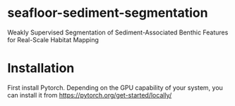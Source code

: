# seafloor-sediment-segmentation
Weakly Supervised Segmentation of Sediment-Associated Benthic Features for Real-Scale Habitat Mapping


# Installation
First install Pytorch. Depending on the GPU capability of your system, you can install it from https://pytorch.org/get-started/locally/